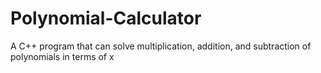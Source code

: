 # Polynomial-Calculator
A C++ program that can solve multiplication, addition, and subtraction of polynomials in terms of x
